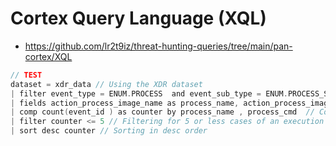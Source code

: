 # Cortex Query Language (XQL)
- https://github.com/lr2t9iz/threat-hunting-queries/tree/main/pan-cortex/XQL

```c
// TEST
dataset = xdr_data // Using the XDR dataset
| filter event_type = ENUM.PROCESS  and event_sub_type = ENUM.PROCESS_START and lowercase(actor_process_image_name) = "powershell.exe" // Filtering for parent process is powershell.exe
| fields action_process_image_name as process_name, action_process_image_command_line as process_cmd, event_id // Getting the relevant fields
| comp count(event_id ) as counter by process_name , process_cmd  // Counting how many times each process was started by powershell with a specific command line
| filter counter <= 5 // Filtering for 5 or less cases of an execution
| sort desc counter // Sorting in desc order
```
